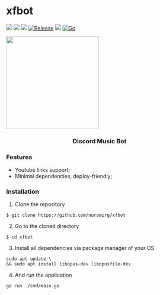 # xfbot 
![](https://img.shields.io/github/issues/nuromirg/xfbot) ![](https://img.shields.io/github/forks/nuromirg/xfbot) ![](https://img.shields.io/github/stars/nuromirg/xfbot) [![Release](https://img.shields.io/badge/release-1.0.0-success)](https://github.com/nuromirg/xfbot/releases) ![](https://github.com/nuromirg/xfbot/actions/workflows/go.yml/badge.svg) [![Go](https://img.shields.io/badge/go-1.17-green)](https://golang.org/doc/go1.17)

<a href="icon"><img src="https://i.ibb.co/5vhKg9W/xfbot.png" align="center" height="250" width="250" ></a>
### <p align=center>Discord Music Bot</p>

### Features

- Youtube links support;
- Minimal dependencies, deploy-friendly;

### Installation

1. Clone the repository
```shell
$ git clone https://github.com/nuromirg/xfbot
```
2. Go to the cloned directory
```shell
$ cd xfbot
```
3. Install all dependencies via package manager of your OS
```shell
sudo apt update \
&& sudo apt install libopus-dev libopusfile-dev
```
4. And run the application
```shell
go run ./cmd/main.go
```
